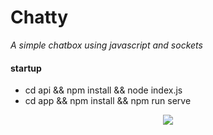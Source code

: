 # Chatty
*A simple chatbox using javascript and sockets*

#### startup

* cd api && npm install && node index.js
* cd app && npm install && npm run serve

<p align="center">
  <img src="https://i.imgur.com/WQuVN2Z.png">
</p>
